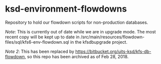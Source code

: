 # ksd-environment-flowdowns
Repository to hold our flowdown scripts for non-production databases.

*Note*: This is currently out of date while we are in upgrade mode. The most recent copy will be kept up to date in /src/main/resources/flowdown-files/sql/kfs6-env-flowdown.sql in the kfsdbupgrade project.

*Note 2*: This has been replaced by https://bitbucket.org/uits-ksd/kfs-db-flowdown, so this repo has been archived as of Feb 28, 2018.
